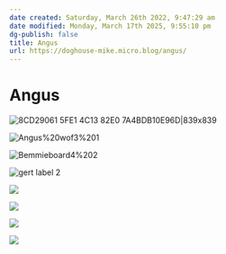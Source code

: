 ```yaml
---
date created: Saturday, March 26th 2022, 9:47:29 am
date modified: Monday, March 17th 2025, 9:55:10 pm
dg-publish: false
title: Angus
url: https://doghouse-mike.micro.blog/angus/
---
```


# Angus

![8CD29061 5FE1 4C13 82E0 7A4BDB10E96D|839x839](https://i.imgur.com/B1k1Ixs.jpeg)

![Angus%20wof3%201](https://i.imgur.com/d2fJs0F.jpeg)

![Bemmieboard4%202](https://i.imgur.com/o3knhM4.jpeg)

![gert label 2](https://i.imgur.com/6yUqYIa.jpeg)

![](https://i.imgur.com/Yfyn3uD.jpeg)

![](https://i.imgur.com/gXC364H.jpeg)

![](https://i.imgur.com/kNziqKE.jpeg)

![](https://i.imgur.com/MOjYzEY.jpeg)
